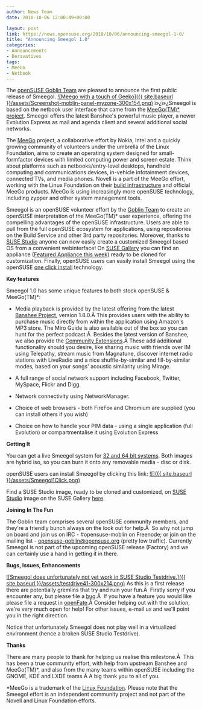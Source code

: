 ```yaml
---
author: News Team
date: 2010-10-06 12:00:49+00:00

layout: post
link: https://news.opensuse.org/2010/10/06/announcing-smeegol-1-0/
title: "Announcing Smeegol 1.0"
categories:
- Announcements
- Derivatives
tags:
- MeeGo
- Netbook
---
```

The [openSUSE Goblin Team](http://en.opensuse.org/openSUSE:Goblin) are pleased to announce the first public release of Smeegol.
[](https://news.opensuse.org/2010/10/06/announcing-smeegol-1-0/screenshot-moblin-panel-myzone/)[![Meego with a touch of Geeko]({{ site.baseurl }}/assets/Screenshot-moblin-panel-myzone-300x154.png)](https://news.opensuse.org/2010/10/06/announcing-smeegol-1-0/screenshot-moblin-panel-myzone/)
ï»¿ï»¿Smeegol is based on the netbook user interface that came from the [MeeGo(TM)* project](http://www.meego.com). Smeegol offers the latest Banshee's powerful music player, a newer Evolution Express as mail and agenda client and several additional social networks.

<!-- more -->

The [MeeGo](http://meego.com) project, a collaborative effort by Nokia, Intel and a quickly growing community of volunteers under the umbrella of the Linux Foundation, aims to create an operating system designed for small-formfactor devices with limited computing power and screen estate. Think about platforms such as netbooks/entry-level desktops, handheld computing and communications devices, in-vehicle infotainment devices, connected TVs, and media phones. Novell is a part of the MeeGo effort, working with the Linux Foundation on their [build infrastructure](http://wiki.meego.com/Build_Infrastructure) and official MeeGo products. MeeGo is using increasingly more openSUSE technology, including zypper and other system management tools.

Smeegol is an openSUSE volunteer effort by the [Goblin Team](http://en.opensuse.org/openSUSE:Goblin) to create an openSUSE interpretation of the MeeGo(TM)* user experience, offering the compelling advantages of the openSUSE infrastructure. Users are able to pull from the full openSUSE ecosystem for applications, using repositories on the Build Service and other 3rd party repositories. Moreover, thanks to [SUSE Studio](http://susestudio.com) anyone can now easily create a customized Smeegol based OS from a convenient webinterface! On [SUSE Gallery](http://susegallery.com/) you can find an appliance ([Featured Appliance this week](http://susegallery.com/a/FbDcLt/smeegol)) ready to be cloned for customization. Finally, openSUSE users can easily install Smeegol using the openSUSE [one click install](http://en.opensuse.org/Standards/One_Click_Install) technology.

**Key features**

Smeegol 1.0 has some unique features to both stock openSUSE & MeeGo(TM)*:



	
  * Media playback is provided by the latest offering from the latest [Banshee Project](http://banshee.fm/), version 1.8.0.Â This provides users with the ability to purchase music directly from within the application using Amazon's MP3 store. The Miro Guide is also available out of the box so you can hunt for the perfect podcast.Â  Besides the latest version of Banshee, we also provide the [Community Extensions](http://banshee.fm/download/extensions/).Â These add additional functionality should you desire, like sharing music with friends over IM using Telepathy, stream music from Magnatune, discover internet radio stations with LiveRadio and a nice shuffle-by-similar and fill-by-similar modes, based on your songs' acoustic similarity using Mirage.

	
  * A full range of social network support including Facebook, Twitter, MySpace, Flickr and Digg.

	
  * Network connectivity using NetworkManager.

	
  * Choice of web browsers - both FireFox and Chromium are supplied (you can install others if you wish)

	
  * Choice on how to handle your PIM data - using a single application (full Evolution) or compartmentalise it using Evolution Express


**Getting It**

You can get a live Smeegol system for [32 and 64 bit systems](http://download.opensuse.org/repositories/Meego:/Netbook/images/iso). Both images are hybrid iso, so you can burn it onto any removable media - disc or disk.

openSUSE users can install Smeegol by clicking this link: [![]({{ site.baseurl }}/assets/Smeegol1Click.png)](http://download.opensuse.org/repositories/Meego:/Netbook/openSUSE_11.3/GoblinUI.ymp)

Find a SUSE Studio image, ready to be cloned and customized, on [SUSE Studio](http://susestudio.com) image on the SUSE Gallery [here](http://susegallery.com/a/FbDcLt/smeegol).

**Joining In The Fun**

The Goblin team comprises several openSUSE community members, and they're a friendly bunch always on the look out for help.Â  So why not jump on board and join us on IRC - #opensuse-moblin on Freenode; or join on the mailing list - opensuse-goblin@opensuse.org (pretty low traffic). Currently Smeegol is not part of the upcoming openSUSE release (Factory) and we can certainly use a hand in getting it in there.

**Bugs, Issues, Enhancements**

[![Smeegol does unfortunately not yet work in SUSE Studio Testdrive.]({{ site.baseurl }}/assets/testdrive41-300x214.png)](https://news.opensuse.org/2010/10/06/announcing-smeegol-1-0/testdrive4-2/)
As this is a first release there are potentially gremlins that try and ruin your fun.Â  Firstly sorry if you encounter any, but please file a [bug](https://bugzilla.novell.com/enter_bug.cgi?classification=7340&product=openSUSE.org&component=3rd%20party%20software&assigned_to=awafaa@opensuse.org&short_desc=Meego:Netbook:%20Bug).Â  If you have a feature you would like please file a request in [openFate](https://features.opensuse.org/).Â Consider helping out with the solution, we're very much open for help! For other issues, e-mail us and we'll point you in the right direction.

Notice that unfortunately Smeegol does not play well in a virtualized environment (hence a broken SUSE Studio Testdrive).

**Thanks**

There are many people to thank for helping us realise this milestone.Â  This has been a true community effort, with help from upstream Banshee and MeeGo(TM)*, and also from the many teams within openSUSE including the GNOME, KDE and LXDE teams.Â A big thank you to all of you.

*MeeGo is a trademark of the [Linux Foundation](http://www.linuxfoundation.org/). Please note that the Smeegol effort is an independent community project and not part of the Novell and Linux Foundation efforts.		
